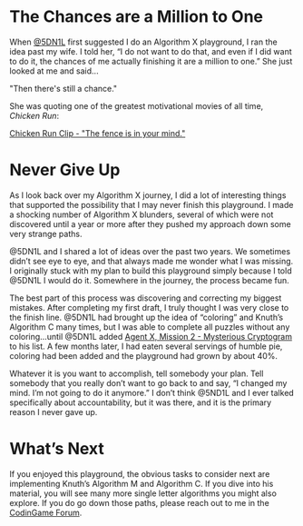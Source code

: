# The Chances are a Million to One

When [@5DN1L](https://www.codingame.com/profile/bbb8f47ea4601179303c20acdbf5fb6c1904782) first suggested I do an Algorithm X playground, I ran the idea past my wife. I told her, “I do not want to do that, and even if I did want to do it, the chances of me actually finishing it are a million to one.” She just looked at me and said...

"Then there's still a chance."

She was quoting one of the greatest motivational movies of all time, _Chicken Run_:

[Chicken Run Clip - "The fence is in your mind."](https://www.youtube.com/watch?v=92V7iTARGEg)

# Never Give Up

As I look back over my Algorithm X journey, I did a lot of interesting things that supported the possibility that I may never finish this playground. I made a shocking number of Algorithm X blunders, several of which were not discovered until a year or more after they pushed my approach down some very strange paths.

@5DN1L and I shared a lot of ideas over the past two years. We sometimes didn’t see eye to eye, and that always made me wonder what I was missing. I originally stuck with my plan to build this playground simply because I told @5DN1L I would do it. Somewhere in the journey, the process became fun.

The best part of this process was discovering and correcting my biggest mistakes. After completing my first draft, I truly thought I was very close to the finish line. @5DN1L had brought up the idea of “coloring” and Knuth’s Algorithm C many times, but I was able to complete all puzzles without any coloring…until @5DN1L added [Agent X, Mission 2 - Mysterious Cryptogram](https://www.codingame.com/training/medium/agent-x-mission-2mysterious-cryptogram) to his list. A few months later, I had eaten several servings of humble pie, coloring had been added and the playground had grown by about 40%.

Whatever it is you want to accomplish, tell somebody your plan. Tell somebody that you really don’t want to go back to and say, “I changed my mind. I’m not going to do it anymore.” I don’t think @5ND1L and I ever talked specifically about accountability, but it was there, and it is the primary reason I never gave up.

# What’s Next

If you enjoyed this playground, the obvious tasks to consider next are implementing Knuth’s Algorithm M and Algorithm C. If you dive into his material, you will see many more single letter algorithms you might also explore. If you do go down those paths, please reach out to me in the [CodinGame Forum](https://www.codingame.com/forum).
